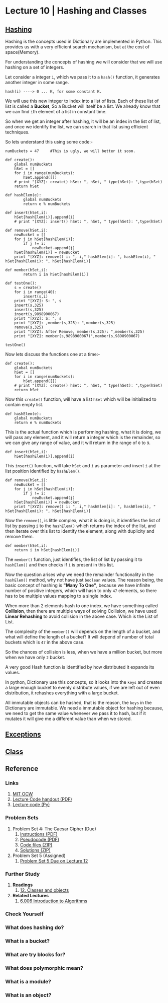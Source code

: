 # Lecture 10 | Hashing and Classes #


## [Hashing ](https://www.youtube.com/watch?v=pjLbxB9TXJs&list=PLB2BE3D6CA77BB8F7#t=39) ##

Hashing is the concepts used in Dictionary are implemented in Python. This provides us with a very efficient search mechanism, but at the cost of space(Memory).

For understanding the concepts of hashing we will consider that we will use hashing on a set of integers.

Let consider a integer `i`, which we pass it to a `hash()` function, it generates another integer in some range.

````
hash(i) ----> 0 ... K, for some constant K.
````

We will use this new integer to index into a list of lists. Each of these list of list is called a **Bucket**, So a Bucket will itself be a list. We already know that we can find `i`th element of a list in constant time.

So when we get an integer after hashing, it will be an index in the list of list, and once we identify the list, we can search in that list using efficient techniques.

So lets understand this using some code:-

````
numBuckets = 47     #This is ugly, we will better it soon.

def create():
    global numBuckets
    hSet = []
    for i in range(numBuckets):
        hSet.append([])
    # print "[XYZ]: create() hSet: ", hSet, " type(hSet): ",type(hSet)
    return hSet

def hashElem(e):
        global numBuckets
        return e % numBuckets

def insert(hSet,i):
    hSet[hashElem(i)].append(i)
    # print "[XYZ]: insert() hSet: ", hSet, " type(hSet): ",type(hSet)

def remove(hSet,i):
    newBucket = []  
    for j in hSet[hashElem(i)]:
        if j != i:
            newBucket.append(j)
    hSet[hashElem(i)] = newBucket
    print "[XYZ]: remove() i: ", i," hashElem[i]: ", hashElem(i), " hSet[hashElem(i): ", hSet[hashElem(i)]

def member(hSet,i):
        return i in hSet[hashElem(i)]

def testOne():
    s = create()        
    for i in range(40):
        insert(s,i)
    print "[XYZ]: S: ", s
    insert(s,325)
    insert(s,325)
    insert(s,9898900067)
    print "[XYZ]: S: ", s
    print "[XYZ]: ,member(s,325): ",member(s,325)
    remove(s,325)
    print "[XYZ]: After Remove, member(s,325): ",member(s,325)
    print "[XYZ]: member(s,9898900067)",member(s,9898900067)

testOne()   
````

Now lets discuss the functions one at a time:-

````
def create():
    global numBuckets
    hSet = []
    for i in range(numBuckets):
        hSet.append([])
    # print "[XYZ]: create() hSet: ", hSet, " type(hSet): ",type(hSet)
    return hSet

````

Now this `create()` function, will have a list `hSet` which will be initialized to contain empty list.

````
def hashElem(e):
    global numBuckets
    return e % numBuckets
````

This is the actual function which is performing hashing, what it is doing, we will pass any element, and it will return a integer which is the remainder, so we can give any range of value, and it will return in the range of `0` to `9`.

````
def insert(hSet,i):
    hSet[hashElem(i)].append(i)
````

This `insert()` function, will take `hSet` and `i` as parameter and insert `i` at the list position identified by `hashElem()`.


````
def remove(hSet,i):
    newBucket = []  
    for j in hSet[hashElem(i)]:
        if j != i:
            newBucket.append(j)
    hSet[hashElem(i)] = newBucket
    print "[XYZ]: remove() i: ", i," hashElem[i]: ", hashElem(i), " hSet[hashElem(i): ", hSet[hashElem(i)]
````

Now the `remove()`, is little complex, what it is doing is, it identifies the list of list by passing `i` to the `hashElem()` which returns the index of the list, and then iterate over this list to identify the element, along with duplicity and remove them.


````
def member(hSet,i):
    return i in hSet[hashElem(i)]
````

The `member()` function, just identifies, the list of list by passing it to `hashElem()` and then checks if `i` is present in this list.


Now the question arises why we need the remainder functionality in the `hashElem()` method, why not have just `boolean` values. The reason being, the basic concept of hashing is **"Many To One"**, because we have infinite number of positive integers, which will hash to only `47` elements, so there has to be multiple values mapping to a single index.

When more than 2 elements hash to one index, we have something called **Collision**, then there are multiple ways of solving Collision, we have used **Linear Rehashing** to avoid collision in the above case. Which is the List of List.

The complexity of the `member()` will depends on the length of a bucket, and what will define the length of a bucket? It will depend of number of total buckets which is `47` in the above case.

So the chances of collision is less, when we have a million bucket, but more when we have only `2` bucket.

A very good Hash function is identified by how distributed it expands its values.

In python, Dictionary use this concepts, so it looks into the `keys` and creates a large enough bucket to evenly distribute values, if we are left out of even distribution, it rehashes everything with a large bucket.

All immutable objects can be hashed, that is the reason, the `keys` in the Dictionary are immutable. We need a immutable object for hashing because, we need to get the same value whenever we pass it to hash, but if it mutates it will give me a different value than when we stored.

## [Exceptions ](https://www.youtube.com/watch?v=pjLbxB9TXJs&list=PLB2BE3D6CA77BB8F7#t=1253) ##

## [Class ](https://www.youtube.com/watch?v=pjLbxB9TXJs&list=PLB2BE3D6CA77BB8F7#t=2118) ##


## Reference ##
### Links ###

1. [MIT OCW](http://ocw.mit.edu/courses/electrical-engineering-and-computer-science/6-00sc-introduction-to-computer-science-and-programming-spring-2011/unit-2/lecture-10-hashing-and-classes/)
2. [Lecture Code handout (PDF)](http://ocw.mit.edu/courses/electrical-engineering-and-computer-science/6-00sc-introduction-to-computer-science-and-programming-spring-2011/unit-2/lecture-10-hashing-and-classes/MIT6_00SCS11_lec10.pdf)
3. [Lecture code (Py)](http://ocw.mit.edu/courses/electrical-engineering-and-computer-science/6-00sc-introduction-to-computer-science-and-programming-spring-2011/unit-2/lecture-10-hashing-and-classes/lec10.py)

### Problem Sets ###

1. Problem Set 4: The Caesar Cipher (Due)
    1. [Instructions (PDF)](http://ocw.mit.edu/courses/electrical-engineering-and-computer-science/6-00sc-introduction-to-computer-science-and-programming-spring-2011/unit-2/lecture-10-hashing-and-classes/MIT6_00SCS11_ps4.pdf)
    2. [Pseudocode (PDF)](http://ocw.mit.edu/courses/electrical-engineering-and-computer-science/6-00sc-introduction-to-computer-science-and-programming-spring-2011/unit-2/lecture-10-hashing-and-classes/MIT6_00SCS11_ps4-pseudo.pdf)
    2.  [Code files (ZIP) ](http://ocw.mit.edu/courses/electrical-engineering-and-computer-science/6-00sc-introduction-to-computer-science-and-programming-spring-2011/unit-2/lecture-10-hashing-and-classes/ps4.zip)
    3. [Solutions (ZIP)](http://ocw.mit.edu/courses/electrical-engineering-and-computer-science/6-00sc-introduction-to-computer-science-and-programming-spring-2011/unit-2/lecture-10-hashing-and-classes/ps4_sol.zip)
2. Problem Set 5 (Assigned)
    1. [Problem Set 5 Due on Lecture 12](http://ocw.mit.edu/courses/electrical-engineering-and-computer-science/6-00sc-introduction-to-computer-science-and-programming-spring-2011/unit-2/lecture-12-introduction-to-simulation-and-random-walks)


### Further Study ###

1. **Readings**
    1. [12. Classes and objects](http://www.greenteapress.com/thinkpython/thinkCSpy/html/chap12.html)
2. **Related Lectures**
    1. [6.006 Introduction to Algorithms](http://ocw.mit.edu/courses/electrical-engineering-and-computer-science/6-006-introduction-to-algorithms-spring-2008)


### Check Yourself ###
### What does hashing do? ###
### What is a bucket? ###
### What are try blocks for? ###
### What does polymorphic mean? ###
### What is a module? ###
### What is an object? ###


